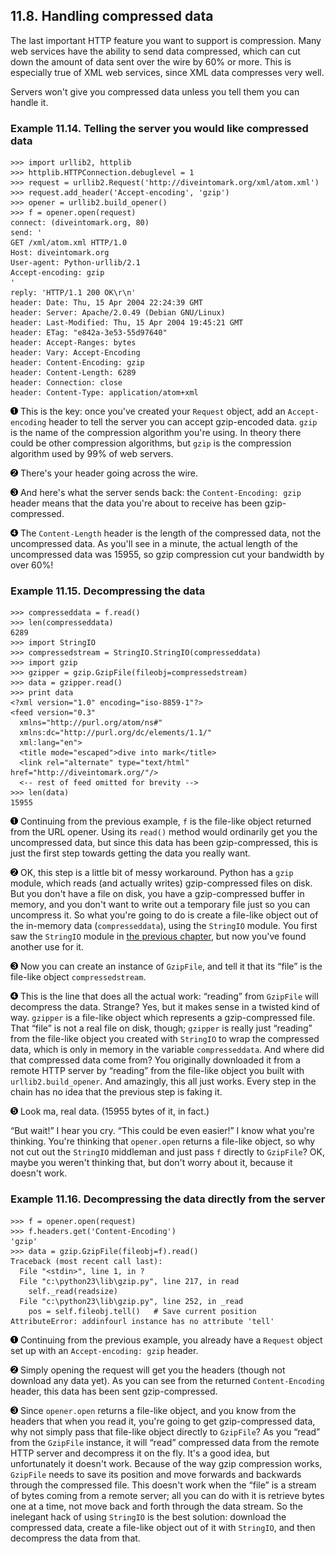 

11.8. Handling compressed data
------------------------------

The last important HTTP feature you want to support is compression. Many
web services have the ability to send data compressed, which can cut
down the amount of data sent over the wire by 60% or more. This is
especially true of XML web services, since XML data compresses very
well.

Servers won't give you compressed data unless you tell them you can
handle it.

### Example 11.14. Telling the server you would like compressed data

    >>> import urllib2, httplib
    >>> httplib.HTTPConnection.debuglevel = 1
    >>> request = urllib2.Request('http://diveintomark.org/xml/atom.xml')
    >>> request.add_header('Accept-encoding', 'gzip')        
    >>> opener = urllib2.build_opener()
    >>> f = opener.open(request)
    connect: (diveintomark.org, 80)
    send: '
    GET /xml/atom.xml HTTP/1.0
    Host: diveintomark.org
    User-agent: Python-urllib/2.1
    Accept-encoding: gzip                                    
    '
    reply: 'HTTP/1.1 200 OK\r\n'
    header: Date: Thu, 15 Apr 2004 22:24:39 GMT
    header: Server: Apache/2.0.49 (Debian GNU/Linux)
    header: Last-Modified: Thu, 15 Apr 2004 19:45:21 GMT
    header: ETag: "e842a-3e53-55d97640"
    header: Accept-Ranges: bytes
    header: Vary: Accept-Encoding
    header: Content-Encoding: gzip                           
    header: Content-Length: 6289                             
    header: Connection: close
    header: Content-Type: application/atom+xml



[![1](../images/callouts/1.png)](#oa.gzip.1.1) This is the key: once you've created your `Request` object, add an `Accept-encoding` header to tell the server you can accept gzip-encoded data. `gzip` is the name of the compression algorithm you're using. In theory there could be other compression algorithms, but `gzip` is the compression algorithm used by 99% of web servers. 

[![2](../images/callouts/2.png)](#oa.gzip.1.2) There's your header going across the wire. 

[![3](../images/callouts/3.png)](#oa.gzip.1.3) And here's what the server sends back: the `Content-Encoding: gzip` header means that the data you're about to receive has been gzip-compressed. 

[![4](../images/callouts/4.png)](#oa.gzip.1.4) The `Content-Length` header is the length of the compressed data, not the uncompressed data. As you'll see in a minute, the actual length of the uncompressed data was 15955, so gzip compression cut your bandwidth by over 60%! 

### Example 11.15. Decompressing the data

    >>> compresseddata = f.read()                              
    >>> len(compresseddata)
    6289
    >>> import StringIO
    >>> compressedstream = StringIO.StringIO(compresseddata)   
    >>> import gzip
    >>> gzipper = gzip.GzipFile(fileobj=compressedstream)      
    >>> data = gzipper.read()                                  
    >>> print data                                             
    <?xml version="1.0" encoding="iso-8859-1"?>
    <feed version="0.3"
      xmlns="http://purl.org/atom/ns#"
      xmlns:dc="http://purl.org/dc/elements/1.1/"
      xml:lang="en">
      <title mode="escaped">dive into mark</title>
      <link rel="alternate" type="text/html" href="http://diveintomark.org/"/>
      <-- rest of feed omitted for brevity -->
    >>> len(data)
    15955



[![1](../images/callouts/1.png)](#oa.gzip.2.1) Continuing from the previous example, `f` is the file-like object returned from the URL opener. Using its `read()` method would ordinarily get you the uncompressed data, but since this data has been gzip-compressed, this is just the first step towards getting the data you really want. 

[![2](../images/callouts/2.png)](#oa.gzip.2.2) OK, this step is a little bit of messy workaround. Python has a `gzip` module, which reads (and actually writes) gzip-compressed files on disk. But you don't have a file on disk, you have a gzip-compressed buffer in memory, and you don't want to write out a temporary file just so you can uncompress it. So what you're going to do is create a file-like object out of the in-memory data (`compresseddata`), using the `StringIO` module. You first saw the `StringIO` module in [the previous chapter](../scripts_and_streams/index.html#kgp.openanything.stringio.example "Example 10.4. Introducing StringIO"), but now you've found another use for it. 

[![3](../images/callouts/3.png)](#oa.gzip.2.3) Now you can create an instance of `GzipFile`, and tell it that its “file” is the file-like object `compressedstream`. 

[![4](../images/callouts/4.png)](#oa.gzip.2.4) This is the line that does all the actual work: “reading” from `GzipFile` will decompress the data. Strange? Yes, but it makes sense in a twisted kind of way. `gzipper` is a file-like object which represents a gzip-compressed file. That “file” is not a real file on disk, though; `gzipper` is really just “reading” from the file-like object you created with `StringIO` to wrap the compressed data, which is only in memory in the variable `compresseddata`. And where did that compressed data come from? You originally downloaded it from a remote HTTP server by “reading” from the file-like object you built with `urllib2.build_opener`. And amazingly, this all just works. Every step in the chain has no idea that the previous step is faking it. 

[![5](../images/callouts/5.png)](#oa.gzip.2.5) Look ma, real data. (15955 bytes of it, in fact.) 

“But wait!” I hear you cry. “This could be even easier!” I know what
you're thinking. You're thinking that `opener.open` returns a file-like
object, so why not cut out the `StringIO` middleman and just pass `f`
directly to `GzipFile`? OK, maybe you weren't thinking that, but don't
worry about it, because it doesn't work.

### Example 11.16. Decompressing the data directly from the server

    >>> f = opener.open(request)                  
    >>> f.headers.get('Content-Encoding')         
    'gzip'
    >>> data = gzip.GzipFile(fileobj=f).read()    
    Traceback (most recent call last):
      File "<stdin>", line 1, in ?
      File "c:\python23\lib\gzip.py", line 217, in read
        self._read(readsize)
      File "c:\python23\lib\gzip.py", line 252, in _read
        pos = self.fileobj.tell()   # Save current position
    AttributeError: addinfourl instance has no attribute 'tell'



[![1](../images/callouts/1.png)](#oa.gzip.3.1) Continuing from the previous example, you already have a `Request` object set up with an `Accept-encoding: gzip` header. 

[![2](../images/callouts/2.png)](#oa.gzip.3.2) Simply opening the request will get you the headers (though not download any data yet). As you can see from the returned `Content-Encoding` header, this data has been sent gzip-compressed. 

[![3](../images/callouts/3.png)](#oa.gzip.3.3) Since `opener.open` returns a file-like object, and you know from the headers that when you read it, you're going to get gzip-compressed data, why not simply pass that file-like object directly to `GzipFile`? As you “read” from the `GzipFile` instance, it will “read” compressed data from the remote HTTP server and decompress it on the fly. It's a good idea, but unfortunately it doesn't work. Because of the way gzip compression works, `GzipFile` needs to save its position and move forwards and backwards through the compressed file. This doesn't work when the “file” is a stream of bytes coming from a remote server; all you can do with it is retrieve bytes one at a time, not move back and forth through the data stream. So the inelegant hack of using `StringIO` is the best solution: download the compressed data, create a file-like object out of it with `StringIO`, and then decompress the data from that. 

  

